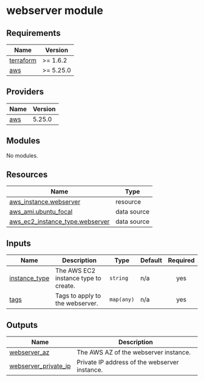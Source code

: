 # webserver module

<!-- BEGIN_TF_DOCS -->
## Requirements

| Name | Version |
|------|---------|
| <a name="requirement_terraform"></a> [terraform](#requirement\_terraform) | >= 1.6.2 |
| <a name="requirement_aws"></a> [aws](#requirement\_aws) | >= 5.25.0 |

## Providers

| Name | Version |
|------|---------|
| <a name="provider_aws"></a> [aws](#provider\_aws) | 5.25.0 |

## Modules

No modules.

## Resources

| Name | Type |
|------|------|
| [aws_instance.webserver](https://registry.terraform.io/providers/hashicorp/aws/latest/docs/resources/instance) | resource |
| [aws_ami.ubuntu_focal](https://registry.terraform.io/providers/hashicorp/aws/latest/docs/data-sources/ami) | data source |
| [aws_ec2_instance_type.webserver](https://registry.terraform.io/providers/hashicorp/aws/latest/docs/data-sources/ec2_instance_type) | data source |

## Inputs

| Name | Description | Type | Default | Required |
|------|-------------|------|---------|:--------:|
| <a name="input_instance_type"></a> [instance\_type](#input\_instance\_type) | The AWS EC2 instance type to create. | `string` | n/a | yes |
| <a name="input_tags"></a> [tags](#input\_tags) | Tags to apply to the webserver. | `map(any)` | n/a | yes |

## Outputs

| Name | Description |
|------|-------------|
| <a name="output_webserver_az"></a> [webserver\_az](#output\_webserver\_az) | The AWS AZ of the webserver instance. |
| <a name="output_webserver_private_ip"></a> [webserver\_private\_ip](#output\_webserver\_private\_ip) | Private IP address of the webserver instance. |
<!-- END_TF_DOCS -->
